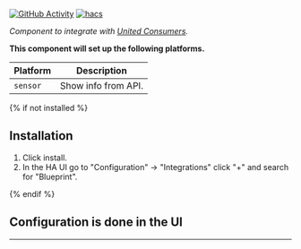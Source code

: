 [![GitHub Activity][commits-shield]][commits]
[![hacs][hacsbadge]][hacs]

_Component to integrate with [United Consumers][united_consumers]._

**This component will set up the following platforms.**

Platform | Description
-- | --
`sensor` | Show info from API.


{% if not installed %}
## Installation

1. Click install.
1. In the HA UI go to "Configuration" -> "Integrations" click "+" and search for "Blueprint".

{% endif %}


## Configuration is done in the UI

<!---->

***

[united_consumers]: https://www.unitedconsumers.com/mijn-unitedconsumers/
[commits-shield]: https://img.shields.io/github/commit-activity/y/rklomp/unitedconsumers_ha.svg?style=for-the-badge
[commits]: https://github.com/custom-components/integration_blueprint/commits/master
[hacs]: https://hacs.xyz
[hacsbadge]: https://img.shields.io/badge/HACS-Custom-orange.svg?style=for-the-badge
